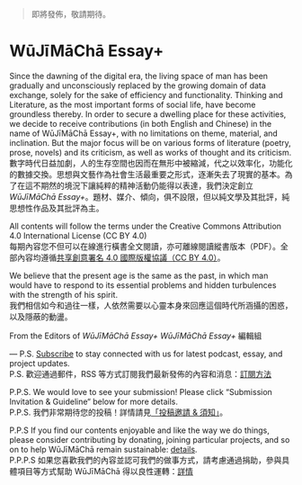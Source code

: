 > 即將發佈，敬請期待。

# WūJīMāChā Essay+

Since the dawning of the digital era, the living space of man has been gradually and unconsciously replaced by the growing domain of data exchange, solely for the sake of efficiency and functionality. Thinking and Literature, as the most important forms of social life, have become groundless thereby. In order to secure a dwelling place for these activities, we decide to receive contributions (in both English and Chinese) in the name of  WūJīMāChā Essay+, with no limitations on theme, material, and inclination. But the major focus will be on various forms of literature (poetry,  prose, novels) and its criticism, as well as works of thought and its criticism.
<br>數字時代日益加劇，人的生存空間也因而在無形中被縮減，代之以效率化，功能化的數據交換。思想與文藝作為社會生活最重要之形式，逐漸失去了現實的基本。為了在這不期然的境況下讓純粹的精神活動仍能得以表達，我們決定創立 *WūJīMāChā Essay+*。題材、媒介、傾向，俱不設限，但以純文學及其批評，純思想性作品及其批評為主。

All contents will follow the terms under the Creative Commons Attribution 4.0 International License (CC BY 4.0) 
<br>每期內容您不但可以在線進行橫書全文閱讀，亦可離線閱讀縱書版本（PDF）。全部內容均遵循[共享創意署名 4.0 國際版權協議（CC BY 4.0）](https://creativecommons.org/licenses/by/4.0/deed.zh_TW)。

We believe that the present age is the same as the past, in which man would have to respond to its essential problems and hidden turbulences with the strength of his spirit.
<br>我們相信如今和過往一樣，人依然需要以心靈本身來回應這個時代所涵攝的困惑，以及隱蔽的動盪。

From the Editors of *WūJīMāChā Essay+*
*WūJīMāChā Essay+* 編輯組

—
P.S. [Subscribe](https://www.wujimacha.com/pub/how-to-subscribe) to stay connected with us for latest podcast, essay, and project updates.
<br>P.S. 歡迎通過郵件，RSS 等方式訂閱我們最新發佈的內容和消息：[訂閱方法](https://www.wujimacha.com/pub/how-to-subscribe)

P.P.S. We would love to see your submission! Please click “Submission Invitation & Guideline“ below for more details.
<br>P.P.S. 我們非常期待您的投稿！詳情請見[「投稿邀請 & 須知」](https://www.wujimacha.com/pub/essay-plus-submission-invitation-and-guideline-tc)。

P.P.S If you find our contents enjoyable and like the way we do things, please consider contributing by donating, joining particular projects, and so on to help WūJīMāChā remain sustainable: [details](https://www.wujimacha.com/donate-and-contribute).
<br>P.P.P.S 如果您喜歡我們的內容並認可我們的做事方式，請考慮通過捐助，參與具體項目等方式幫助 WūJīMāChā 得以良性運轉：[詳情](https://www.wujimacha.com/donate-and-contribute)

